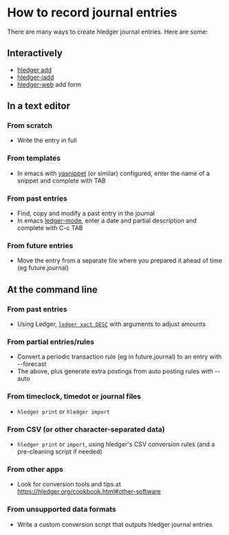 # How to record journal entries

<div class=pagetoc>

<!-- toc -->
</div>

There are many ways to create hledger journal entries. Here are some:

## Interactively
- [hledger add](hledger.md#add)
- [hledger-iadd](https://hackage.haskell.org/package/hledger-iadd)
- [hledger-web](https://hledger.org/hledger-web.html) add form

## In a text editor

### From scratch
- Write the entry in full

### From templates
- In emacs with [yasnippet](https://www.emacswiki.org/emacs/Yasnippet) (or similar) configured, enter the name of a snippet and complete with TAB

### From past entries
- Find, copy and modify a past entry in the journal
- In emacs [ledger-mode](https://ledger-cli.org/doc/ledger-mode.html), enter a date and partial description and complete with C-c TAB

### From future entries
- Move the entry from a separate file where you prepared it ahead of time (eg future.journal) 

## At the command line

### From past entries
- Using Ledger, [`ledger xact DESC`](https://ledger-cli.org/doc/ledger3.html#xact) with arguments to adjust amounts

### From partial entries/rules
- Convert a periodic transaction rule (eg in future.journal) to an entry with --forecast
- The above, plus generate extra postings from auto posting rules with --auto

### From timeclock, timedot or journal files
- `hledger print` or `hledger import`

### From CSV (or other character-separated data)
- `hledger print` or `import`, using hledger's CSV conversion rules (and a pre-cleaning script if needed)

### From other apps
- Look for conversion tools and tips at <https://hledger.org/cookbook.html#other-software>

### From unsupported data formats
- Write a custom conversion script that outputs hledger journal entries
